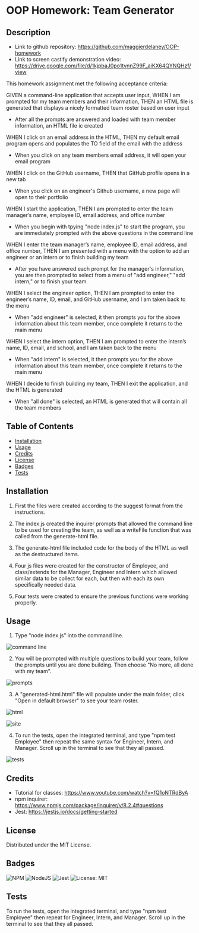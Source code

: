 # OOP Homework: Team Generator

## Description

- Link to github repository: https://github.com/maggierdelaney/OOP-homework
- Link to screen castify demonstration video: https://drive.google.com/file/d/1kjpbaJ0po1tvnnZ99F_aiKX64QYNQHzf/view

This homework assignment met the following acceptance criteria:

GIVEN a command-line application that accepts user input, WHEN I am prompted for my team members and their information, THEN an HTML file is generated that displays a nicely formatted team roster based on user input
  - After all the prompts are answered and loaded with team member information, an HTML file ic created

WHEN I click on an email address in the HTML, THEN my default email program opens and populates the TO field of the email with the address
  - When you click on any team members email address, it will open your email program

WHEN I click on the GitHub username, THEN that GitHub profile opens in a new tab
  - When you click on an engineer's Github username, a new page will open to their portfolio

WHEN I start the application, THEN I am prompted to enter the team manager’s name, employee ID, email address, and office number
  - When you begin with tpying "node index.js" to start the program, you are immediately prompted with the above questions in the command line

WHEN I enter the team manager’s name, employee ID, email address, and office number, THEN I am presented with a menu with the option to add an engineer or an intern or to finish building my team
  - After you have answered each prompt for the manager's information, you are then prompted to select from a menu of "add engineer," "add intern," or to finish your team

WHEN I select the engineer option, THEN I am prompted to enter the engineer’s name, ID, email, and GitHub username, and I am taken back to the menu
  - When "add engineer" is selected, it then prompts you for the above information about this team member, once complete it returns to the main menu

WHEN I select the intern option, THEN I am prompted to enter the intern’s name, ID, email, and school, and I am taken back to the menu
  - When "add intern" is selected, it then prompts you for the above information about this team member, once complete it returns to the main menu

WHEN I decide to finish building my team, THEN I exit the application, and the HTML is generated
  - When "all done" is selected, an HTML is generated that will contain all the team members

## Table of Contents

- [Installation](#installation)
- [Usage](#usage)
- [Credits](#credits)
- [License](#license)
- [Badges](#badges)
- [Tests](#tests)

## Installation

1. First the files were created according to the suggest format from the instructions.

2. The index.js created the inquirer prompts that allowed the command line to be used for creating the team, as well as a writeFile function that was called from the generate-html file.

3. The generate-html file included code for the body of the HTML as well as the destructured items.

4. Four js files were created for the constructor of Employee, and class/extends for the Manager, Engineer and Intern which allowed similar data to be collect for each, but then with each its own specifically needed data.

5. Four tests were created to ensure the previous functions were working properly.

## Usage

1. Type "node index.js" into the command line.

![command line](images/prompt1.png)

2. You will be prompted with multiple questions to build your team, follow the prompts until you are done building. Then choose "No more, all done with my team".

![prompts](images/prompt2.png)

3. A "generated-html.html" file will populate under the main folder, click "Open in default browser" to see your team roster.

![html](images/open-html.png)

![site](images/site.png)

4. To run the tests, open the integrated terminal, and type "npm test Employee" then repeat the same syntax for Engineer, Intern, and Manager. Scroll up in the terminal to see that they all passed.

![tests](images/test.png)

## Credits

- Tutorial for classes: https://www.youtube.com/watch?v=fQ1oNTRdByA
- npm inquirer: https://www.npmjs.com/package/inquirer/v/8.2.4#questions
- Jest: https://jestjs.io/docs/getting-started

## License

Distributed under the MIT License.

## Badges

![NPM](https://img.shields.io/badge/NPM-%23000000.svg?style=for-the-badge&logo=npm&logoColor=white)
![NodeJS](https://img.shields.io/badge/node.js-6DA55F?style=for-the-badge&logo=node.js&logoColor=white)
![Jest](https://img.shields.io/badge/-jest-%23C21325?style=for-the-badge&logo=jest&logoColor=white)
![License: MIT](https://img.shields.io/badge/License-MIT-yellow.svg)

## Tests

To run the tests, open the integrated terminal, and type "npm test Employee" then repeat for Engineer, Intern, and Manager. Scroll up in the terminal to see that they all passed.